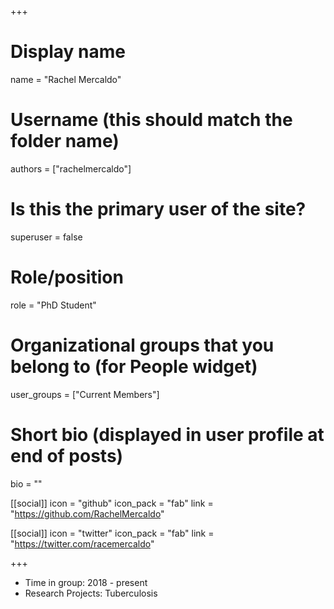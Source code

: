 +++
# Display name
name = "Rachel Mercaldo"

# Username (this should match the folder name)
authors = ["rachelmercaldo"]

# Is this the primary user of the site?
superuser = false

# Role/position
role = "PhD Student"

# Organizational groups that you belong to (for People widget)
user_groups = ["Current Members"]

# Short bio (displayed in user profile at end of posts)
bio = ""

[[social]]
  icon = "github"
  icon_pack = "fab"
  link = "https://github.com/RachelMercaldo"

[[social]]
  icon = "twitter"
  icon_pack = "fab"
  link = "https://twitter.com/racemercaldo"

+++

* Time in group: 2018 - present
* Research Projects: Tuberculosis
